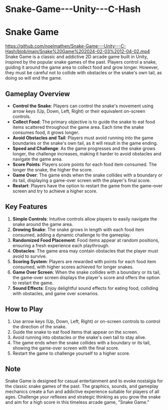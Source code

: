 # Snake-Game---Unity---C-Hash
# Snake Game
https://github.com/noelmathen/Snake-Game---Unity---C-Hash/blob/main/Snake%20Game%202024-02-03%2012-04-02.mp4
Snake Game is a classic and addictive 2D arcade game built in Unity, inspired by the popular snake games of the past. Players control a snake, guiding it around the game area to collect food and grow longer. However, they must be careful not to collide with obstacles or the snake's own tail, as doing so will end the game.

## Gameplay Overview

- **Control the Snake**: Players can control the snake's movement using arrow keys (Up, Down, Left, Right) or their equivalent on-screen controls.
- **Collect Food**: The primary objective is to guide the snake to eat food items scattered throughout the game area. Each time the snake consumes food, it grows longer.
- **Avoid Obstacles and Tail**: Players must avoid running into the game boundaries or the snake's own tail, as it will result in the game ending.
- **Speed and Challenge**: As the game progresses and the snake grows longer, the challenge increases, making it harder to avoid obstacles and navigate the game area.
- **Score Points**: Players score points for each food item consumed. The longer the snake, the higher the score.
- **Game Over**: The game ends when the snake collides with a boundary or its tail, displaying a game-over screen with the player's final score.
- **Restart**: Players have the option to restart the game from the game-over screen and try to achieve a higher score.

## Key Features

1. **Simple Controls**: Intuitive controls allow players to easily navigate the snake around the game area.
2. **Growing Snake**: The snake grows in length with each food item consumed, adding a dynamic challenge to the gameplay.
3. **Randomized Food Placement**: Food items appear at random positions, ensuring a fresh experience each playthrough.
4. **Obstacles**: The game area may contain obstacles that the player must avoid to survive.
5. **Scoring System**: Players are rewarded with points for each food item consumed, with higher scores achieved for longer snakes.
6. **Game Over Screen**: When the snake collides with a boundary or its tail, the game-over screen displays the player's score and offers the option to restart the game.
7. **Sound Effects**: Enjoy delightful sound effects for eating food, colliding with obstacles, and game over scenarios.

## How to Play

1. Use arrow keys (Up, Down, Left, Right) or on-screen controls to control the direction of the snake.
2. Guide the snake to eat food items that appear on the screen.
3. Avoid running into obstacles or the snake's own tail to stay alive.
4. The game ends when the snake collides with a boundary or its tail, showing the game-over screen with the final score.
5. Restart the game to challenge yourself to a higher score.

## Note

Snake Game is designed for casual entertainment and to evoke nostalgia for the classic snake games of the past. The graphics, sounds, and gameplay mechanics create a fun and addictive experience suitable for players of all ages. Challenge your reflexes and strategic thinking as you grow the snake and aim for a high score in this timeless arcade game, "Snake Game."
